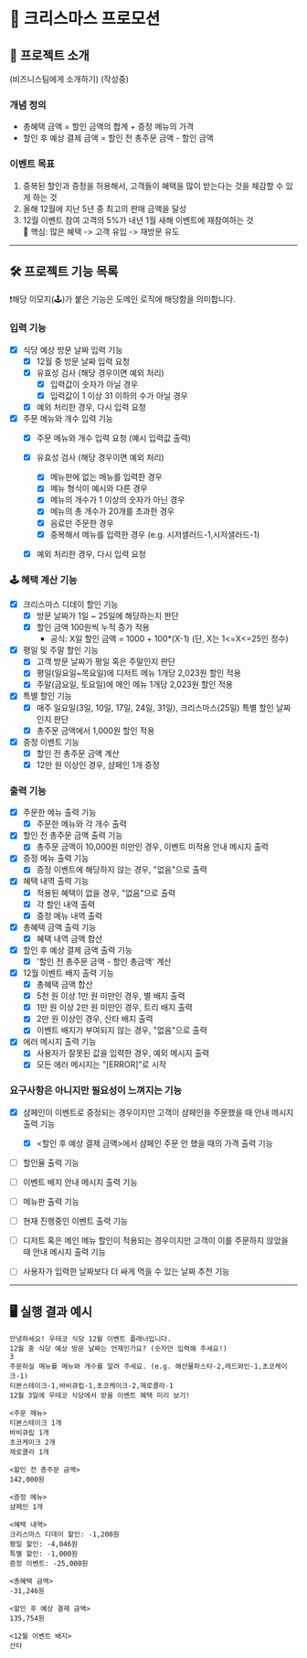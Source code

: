 # 🎁 크리스마스 프로모션

## 📌 프로젝트 소개
(비즈니스팀에게 소개하기) (작성중)

### 개념 정의
- 총혜택 금액 = 할인 금액의 합계 + 증정 메뉴의 가격
- 할인 후 예상 결제 금액 = 할인 전 총주문 금액 - 할인 금액

###  이벤트 목표
1. 중복된 할인과 증정을 허용해서, 고객들이 혜택을 많이 받는다는 것을 체감할 수 있게 하는 것
2. 올해 12월에 지난 5년 중 최고의 판매 금액을 달성
3. 12월 이벤트 참여 고객의 5%가 내년 1월 새해 이벤트에 재참여하는 것  
💎 핵심: 많은 혜택 -> 고객 유입 -> 재방문 유도
    

---
## 🛠️ 프로젝트 기능 목록
❗️해당 이모지(🕹️)가 붙은 기능은 도메인 로직에 해당함을 의미합니다.

### 입력 기능
- [x] 식당 예상 방문 날짜 입력 기능
  - [x] 12월 중 방문 날짜 입력 요청
  - [x] 유효성 검사 (해당 경우이면 예외 처리)
    - [x] 입력값이 숫자가 아닐 경우
    - [x] 입력값이 1 이상 31 이하의 수가 아닐 경우
  - [x] 예외 처리한 경우, 다시 입력 요청
- [x] 주문 메뉴와 개수 입력 기능
  - [x] 주문 메뉴와 개수 입력 요청 (예시 입력값 출력)
  - [x] 유효성 검사 (해당 경우이면 예외 처리)
    - [x] 메뉴판에 없는 메뉴를 입력한 경우
    - [x] 메뉴 형식이 예시와 다른 경우
    - [x] 메뉴의 개수가 1 이상의 숫자가 아닌 경우
    - [x] 메뉴의 총 개수가 20개를 초과한 경우
    - [x] 음료만 주문한 경우
    - [x] 중복해서 메뉴를 입력한 경우 (e.g. 시저샐러드-1,시저샐러드-1)
  - [x] 예외 처리한 경우, 다시 입력 요청
  

### 🕹 혜택 계산 기능
- [x] 크리스마스 디데이 할인 기능
  - [x] 방문 날짜가 1일 ~ 25일에 해당하는지 판단
  - [x] 할인 금액 100원씩 누적 증가 적용 
    - 공식: X일 할인 금액 = 1000 + 100*(X-1) (단, X는 1<=X<=25인 정수)
- [x] 평일 및 주말 할인 기능
  - [x] 고객 방문 날짜가 평일 혹은 주말인지 판단
  - [x] 평일(일요일~목요일)에 디저트 메뉴 1개당 2,023원 할인 적용
  - [x] 주말(금요일, 토요일)에 메인 메뉴 1개당 2,023원 할인 적용
- [x] 특별 할인 기능
  - [x] 매주 일요일(3일, 10일, 17일, 24일, 31일), 크리스마스(25일) 특별 할인 날짜인지 판단
  - [x] 총주문 금액에서 1,000원 할인 적용
- [x] 증정 이벤트 기능
  - [x] 할인 전 총주문 금액 계산
  - [x] 12만 원 이상인 경우, 샴페인 1개 증정

### 출력 기능
- [x] 주문한 메뉴 출력 기능
  - [x] 주문한 메뉴와 각 개수 출력
- [X] 할인 전 총주문 금액 출력 기능
  - [x] 총주문 금액이 10,000원 미만인 경우, 이벤트 미적용 안내 메시지 출력
- [x] 증정 메뉴 출력 기능
  - [x] 증정 이벤트에 해당하지 않는 경우, "없음"으로 출력
- [x] 혜택 내역 출력 기능
  - [x] 적용된 혜택이 없을 경우, "없음"으로 출력
  - [x] 각 할인 내역 출력
  - [x] 증정 메뉴 내역 출력
- [x] 총혜택 금액 출력 기능
  - [x] 혜택 내역 금액 합산
- [x] 할인 후 예상 결제 금액 출력 기능
  - [x] '할인 전 총주문 금액 - 할인 총금액' 계산
- [X] 12월 이벤트 배지 출력 기능
  - [x] 총혜택 금액 합산
  - [x] 5천 원 이상 1만 원 미만인 경우, 별 배지 출력
  - [x] 1만 원 이상 2만 원 미만인 경우, 트리 배지 출력
  - [x] 2만 원 이상인 경우, 산타 배지 출력
  - [X] 이벤트 배지가 부여되지 않는 경우, "없음"으로 출력
- [x] 에러 메시지 출력 기능
  - [x] 사용자가 잘못된 값을 입력한 경우, 예외 메시지 출력
  - [x] 모든 에러 메시지는 "[ERROR]"로 시작

### 요구사항은 아니지만 필요성이 느껴지는 기능
- [x] 샴페인이 이벤트로 증정되는 경우이지만 고객이 샴페인을 주문했을 때 안내 메시지 출력 기능
  - [x] <할인 후 예상 결제 금액>에서 샴페인 주문 안 했을 때의 가격 출력 기능
- [ ] 할인율 출력 기능
- [ ] 이벤트 배지 안내 메시지 출력 기능

- [ ] 메뉴판 출력 기능 
- [ ] 현재 진행중인 이벤트 출력 기능 
- [ ] 디저트 혹은 메인 메뉴 할인이 적용되는 경우이지만 고객이 이를 주문하지 않았을 때 안내 메시지 출력 기능
- [ ] 사용자가 입력한 날짜보다 더 싸게 먹을 수 있는 날짜 추천 기능


---

## 🖥️ 실행 결과 예시
```
안녕하세요! 우테코 식당 12월 이벤트 플래너입니다.
12월 중 식당 예상 방문 날짜는 언제인가요? (숫자만 입력해 주세요!)
3
주문하실 메뉴를 메뉴와 개수를 알려 주세요. (e.g. 해산물파스타-2,레드와인-1,초코케이크-1)
티본스테이크-1,바비큐립-1,초코케이크-2,제로콜라-1
12월 3일에 우테코 식당에서 받을 이벤트 혜택 미리 보기!
 
<주문 메뉴>
티본스테이크 1개
바비큐립 1개
초코케이크 2개
제로콜라 1개
 
<할인 전 총주문 금액>
142,000원
 
<증정 메뉴>
샴페인 1개
 
<혜택 내역>
크리스마스 디데이 할인: -1,200원
평일 할인: -4,046원
특별 할인: -1,000원
증정 이벤트: -25,000원
 
<총혜택 금액>
-31,246원
 
<할인 후 예상 결제 금액>
135,754원
 
<12월 이벤트 배지>
산타
```